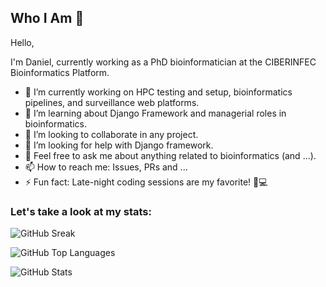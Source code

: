 ## Who I Am 👋

<!--
**Daniel-VM/Daniel-VM** is a ✨ _special_ ✨ repository because its `README.md` (this file) appears on your GitHub profile.

Here are some ideas to get you started:

- 🔭 I’m currently working on ...
- 🌱 I’m currently learning ...
- 👯 I’m looking to collaborate on ...
- 🤔 I’m looking for help with ...
- 💬 Ask me about ...
- 📫 How to reach me: ...
- 😄 Pronouns: ...
- ⚡ Fun fact: ...
-->

Hello, 

I'm Daniel, currently working as a PhD bioinformatician at the CIBERINFEC Bioinformatics Platform.

- 🔭 I’m currently working on HPC testing and setup, bioinformatics pipelines, and surveillance web platforms.
- 🌱 I’m learning about Django Framework and managerial roles in bioinformatics.
- 👯 I’m looking to collaborate in any project.  
- 🤔 I’m looking for help with Django framework.
- 💬 Feel free to ask me about anything related to bioinformatics (and ...).
- 📫 How to reach me: Issues, PRs and ...
- ⚡ Fun fact: Late-night coding sessions are my favorite! 🌙💻

### Let's take a look at my stats:

![GitHub Sreak](https://github-readme-streak-stats.herokuapp.com/?user=Daniel-VM&theme=gruvbox&hide_border=true)

![GitHub Top Languages](https://github-readme-stats.vercel.app/api/top-langs/?username=Daniel-VM&theme=gruvbox&show_icons=true&hide_border=true&layout=compact)

![GitHub Stats](https://github-readme-stats.vercel.app/api?username=Daniel-VM&theme=gruvbox&show_icons=true&hide_border=true&count_private=true)



